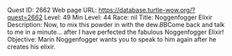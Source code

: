 Quest ID: 2662
Web page URL: https://database.turtle-wow.org/?quest=2662
Level: 49
Min Level: 44
Race: nil
Title: Noggenfogger Elixir
Description: Now, to mix this powder in with the dew.$B$BCome back and talk to me in a minute... after I have perfected the fabulous Noggenfogger Elixir!
Objective: Marin Noggenfogger wants you to speak to him again after he creates his elixir.
